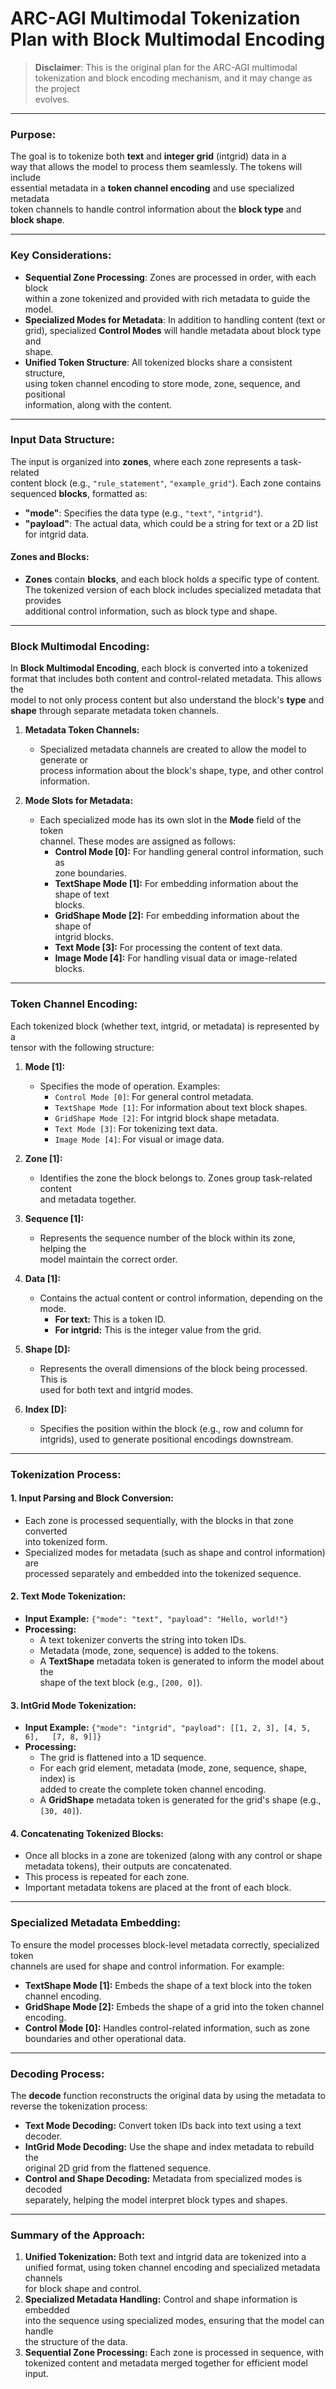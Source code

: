 # **ARC-AGI Multimodal Tokenization Plan with Block Multimodal Encoding**

> **Disclaimer**: This is the original plan for the ARC-AGI multimodal  
> tokenization and block encoding mechanism, and it may change as the project  
> evolves.

---

### **Purpose:**

The goal is to tokenize both **text** and **integer grid** (intgrid) data in a  
way that allows the model to process them seamlessly. The tokens will include  
essential metadata in a **token channel encoding** and use specialized metadata  
token channels to handle control information about the **block type** and  
**block shape**.

---

### **Key Considerations:**

- **Sequential Zone Processing**: Zones are processed in order, with each block  
within a zone tokenized and provided with rich metadata to guide the model.  
- **Specialized Modes for Metadata**: In addition to handling content (text or  
grid), specialized **Control Modes** will handle metadata about block type and  
shape.  
- **Unified Token Structure**: All tokenized blocks share a consistent structure,  
using token channel encoding to store mode, zone, sequence, and positional  
information, along with the content.

---

### **Input Data Structure:**

The input is organized into **zones**, where each zone represents a task-related  
content block (e.g., `"rule_statement"`, `"example_grid"`). Each zone contains  
sequenced **blocks**, formatted as:

- **"mode"**: Specifies the data type (e.g., `"text"`, `"intgrid"`).  
- **"payload"**: The actual data, which could be a string for text or a 2D list  
for intgrid data.

#### **Zones and Blocks:**

- **Zones** contain **blocks**, and each block holds a specific type of content.  
The tokenized version of each block includes specialized metadata that provides  
additional control information, such as block type and shape.

---

### **Block Multimodal Encoding:**

In **Block Multimodal Encoding**, each block is converted into a tokenized  
format that includes both content and control-related metadata. This allows the  
model to not only process content but also understand the block's **type** and  
**shape** through separate metadata token channels.

1. **Metadata Token Channels:**  
   - Specialized metadata channels are created to allow the model to generate or  
   process information about the block's shape, type, and other control  
   information.

2. **Mode Slots for Metadata:**  
   - Each specialized mode has its own slot in the **Mode** field of the token  
   channel. These modes are assigned as follows:  
     - **Control Mode [0]:** For handling general control information, such as  
     zone boundaries.  
     - **TextShape Mode [1]:** For embedding information about the shape of text  
     blocks.  
     - **GridShape Mode [2]:** For embedding information about the shape of  
     intgrid blocks.  
     - **Text Mode [3]:** For processing the content of text data.  
     - **Image Mode [4]:** For handling visual data or image-related blocks.

---

### **Token Channel Encoding:**

Each tokenized block (whether text, intgrid, or metadata) is represented by a  
tensor with the following structure:

1. **Mode [1]:**  
   - Specifies the mode of operation. Examples:  
     - `Control Mode [0]`: For general control metadata.  
     - `TextShape Mode [1]`: For information about text block shapes.  
     - `GridShape Mode [2]`: For intgrid block shape metadata.  
     - `Text Mode [3]`: For tokenizing text data.  
     - `Image Mode [4]`: For visual or image data.

2. **Zone [1]:**  
   - Identifies the zone the block belongs to. Zones group task-related content  
   and metadata together.

3. **Sequence [1]:**  
   - Represents the sequence number of the block within its zone, helping the  
   model maintain the correct order.

4. **Data [1]:**  
   - Contains the actual content or control information, depending on the mode.  
     - **For text:** This is a token ID.  
     - **For intgrid:** This is the integer value from the grid.

5. **Shape [D]:**  
   - Represents the overall dimensions of the block being processed. This is  
   used for both text and intgrid modes.

6. **Index [D]:**  
   - Specifies the position within the block (e.g., row and column for  
   intgrids), used to generate positional encodings downstream.

---

### **Tokenization Process:**

#### 1. **Input Parsing and Block Conversion:**  
   - Each zone is processed sequentially, with the blocks in that zone converted  
   into tokenized form.  
   - Specialized modes for metadata (such as shape and control information) are  
   processed separately and embedded into the tokenized sequence.

#### 2. **Text Mode Tokenization:**  
   - **Input Example:** `{"mode": "text", "payload": "Hello, world!"}`  
   - **Processing:**  
     - A text tokenizer converts the string into token IDs.  
     - Metadata (mode, zone, sequence) is added to the tokens.  
     - A **TextShape** metadata token is generated to inform the model about the  
     shape of the text block (e.g., `[200, 0]`).

#### 3. **IntGrid Mode Tokenization:**  
   - **Input Example:** `{"mode": "intgrid", "payload": [[1, 2, 3], [4, 5, 6],  
   [7, 8, 9]]}`  
   - **Processing:**  
     - The grid is flattened into a 1D sequence.  
     - For each grid element, metadata (mode, zone, sequence, shape, index) is  
     added to create the complete token channel encoding.  
     - A **GridShape** metadata token is generated for the grid's shape (e.g.,  
     `[30, 40]`).

#### 4. **Concatenating Tokenized Blocks:**  
   - Once all blocks in a zone are tokenized (along with any control or shape  
   metadata tokens), their outputs are concatenated.  
   - This process is repeated for each zone.
   - Important metadata tokens are placed at the front of each block.
---

### **Specialized Metadata Embedding:**

To ensure the model processes block-level metadata correctly, specialized token  
channels are used for shape and control information. For example:

- **TextShape Mode [1]:** Embeds the shape of a text block into the token  
channel encoding.  
- **GridShape Mode [2]:** Embeds the shape of a grid into the token channel  
encoding.  
- **Control Mode [0]:** Handles control-related information, such as zone  
boundaries and other operational data.

---

### **Decoding Process:**

The **decode** function reconstructs the original data by using the metadata to  
reverse the tokenization process:

- **Text Mode Decoding:** Convert token IDs back into text using a text decoder.  
- **IntGrid Mode Decoding:** Use the shape and index metadata to rebuild the  
original 2D grid from the flattened sequence.  
- **Control and Shape Decoding:** Metadata from specialized modes is decoded  
separately, helping the model interpret block types and shapes.

---

### **Summary of the Approach:**

1. **Unified Tokenization:** Both text and intgrid data are tokenized into a  
unified format, using token channel encoding and specialized metadata channels  
for block shape and control.  
2. **Specialized Metadata Handling:** Control and shape information is embedded  
into the sequence using specialized modes, ensuring that the model can handle  
the structure of the data.  
3. **Sequential Zone Processing:** Each zone is processed in sequence, with  
tokenized content and metadata merged together for efficient model input.

